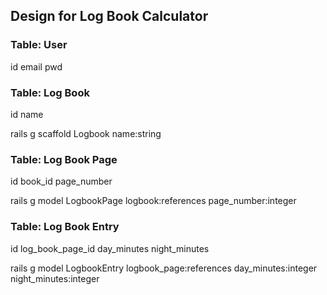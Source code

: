 ## Design for Log Book Calculator

### Table: User
id
email
pwd

### Table: Log Book
id
name

rails g scaffold Logbook name:string 

### Table: Log Book Page
id
book_id
page_number

rails g model LogbookPage logbook:references page_number:integer

### Table: Log Book Entry
id
log_book_page_id
day_minutes
night_minutes

rails g model LogbookEntry logbook_page:references day_minutes:integer night_minutes:integer





